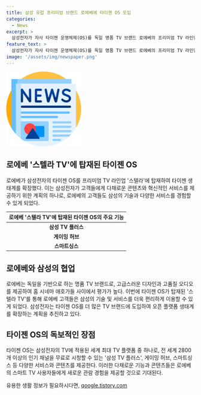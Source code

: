 ```yaml
---
title: 삼성 유럽 프리미엄 브랜드 로에베에 타이젠 OS 도입
categories:
  - News
excerpt: >
  삼성전자가 자사 타이젠 운영체제(OS)를 독일 명품 TV 브랜드 로에베의 프리미엄 TV 라인업 스텔라에 탑재한다. 로에베는 오디오와 하이엔드 TV로 알려져 있으며, 타이젠 OS를 적용한 스텔라 TV에는 다양한 서비스와 콘텐츠를 이용할 수 있다. 또한, 삼성전자는 타이젠 OS를 다양한 TV 제조사 제품에 확장할 계획이며, 이를 통해 고객들은 혁신적인 서비스를 누릴 수 있게 될 것으로 예상된다.
feature_text: >
  삼성전자가 자사 타이젠 운영체제(OS)를 독일 명품 TV 브랜드 로에베의 프리미엄 TV 라인업 스텔라에 탑재한다. 로에베는 오디오와 하이엔드 TV로 알려져 있으며, 타이젠 OS를 적용한 스텔라 TV에는 다양한 서비스와 콘텐츠를 이용할 수 있다. 또한, 삼성전자는 타이젠 OS를 다양한 TV 제조사 제품에 확장할 계획이며, 이를 통해 고객들은 혁신적인 서비스를 누릴 수 있게 될 것으로 예상된다.
image: '/assets/img/newspaper.png'
---
```


<p><img src="/assets/img/newspaper.png" alt="kimp 속보" /></p>

<h2 data-ke-size="size26">로에베 '스텔라 TV'에 탑재된 타이젠 OS</h2>

<p data-ke-size="size16">로에베가 삼성전자의 타이젠 OS를 프리미엄 TV 라인업 '스텔라'에 탑재하여 타이젠 생태계를 확장했다. 이는 삼성전자가 고객들에게 다채로운 콘텐츠와 혁신적인 서비스를 제공하기 위한 계획의 하나로, 로에베의 고객들도 삼성의 기술과 다양한 서비스를 경험할 수 있게 되었다.</p>

<table>
    <thead>
        <tr>
            <th>로에베 '스텔라 TV'에 탑재된 타이젠 OS의 주요 기능</th>
        </tr>
    </thead>
    <tbody>
        <tr>
            <td style="text-align: center; height: 17px;"><b>삼성 TV 플러스</b></td>
        </tr>
        <tr>
            <td style="text-align: center; height: 17px;"><b>게이밍 허브</b></td>
        </tr>
        <tr>
            <td style="text-align: center; height: 17px;"><b>스마트싱스</b></td>
        </tr>
    </tbody>
</table>

<h2 data-ke-size="size26">로에베와 삼성의 협업</h2>

<p data-ke-size="size16">로에베는 독일을 기반으로 하는 명품 TV 브랜드로, 고급스러운 디자인과 고품질 오디오를 제공하여 홈 시네마 애호가들 사이에서 평가가 높다. 이번에 타이젠 OS가 탑재된 '스텔라 TV'를 통해 로에베 고객들은 삼성의 기술 및 서비스를 더욱 편리하게 이용할 수 있게 되었다. 삼성전자는 타이젠 OS를 더 많은 TV 브랜드에 도입하여 오픈 플랫폼 생태계를 확장하는 계획을 추진하고 있다.</p>

<h2 data-ke-size="size26">타이젠 OS의 독보적인 장점</h2>

<p data-ke-size="size16">타이젠 OS는 삼성전자의 TV에 적용된 세계 최대 TV 플랫폼 중 하나로, 전 세계 2800개 이상의 인기 채널을 무료로 시청할 수 있는 '삼성 TV 플러스', 게이밍 허브, 스마트싱스 등 다양한 서비스와 콘텐츠를 제공한다. 이러한 다채로운 기능과 콘텐츠들은 로에베의 스마트 TV 사용자들에게 새로운 관람 경험을 제공할 것으로 기대된다.</p>
유용한 생활 정보가 필요하시다면, <a href="https://qoogle.tistory.com" rel="dofollow">qoogle.tistory.com</a>



